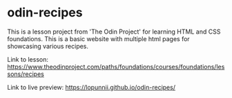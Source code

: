 # odin-recipes
This is a lesson project from 'The Odin Project' for learning HTML and CSS foundations. 
This is a basic website with multiple html pages for showcasing various recipes.

Link to lesson:
https://www.theodinproject.com/paths/foundations/courses/foundations/lessons/recipes 

Link to live preview:
https://lopunnii.github.io/odin-recipes/ 
